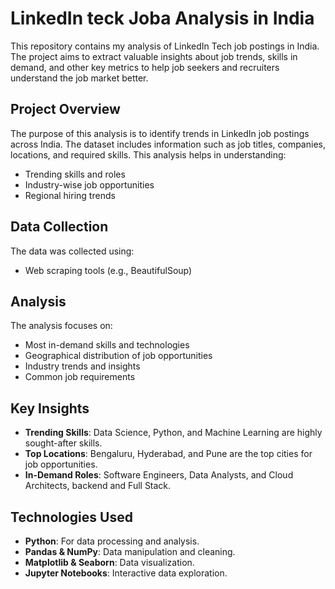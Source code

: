 # LinkedIn teck Joba Analysis in India  

This repository contains my analysis of LinkedIn Tech job postings in India. The project aims to extract valuable insights about job trends, 
skills in demand, and other key metrics to help job seekers and recruiters understand the job market better.  


## Project Overview  
The purpose of this analysis is to identify trends in LinkedIn job postings across India. 
The dataset includes information such as job titles, companies, locations, and required skills.
This analysis helps in understanding:

- Trending skills and roles  
- Industry-wise job opportunities  
- Regional hiring trends  

## Data Collection  
The data was collected using:  
- Web scraping tools (e.g., BeautifulSoup)  


## Analysis  
The analysis focuses on:  
- Most in-demand skills and technologies  
- Geographical distribution of job opportunities  
- Industry trends and insights  
- Common job requirements  

## Key Insights  
- **Trending Skills**: Data Science, Python, and Machine Learning are highly sought-after skills.  
- **Top Locations**: Bengaluru, Hyderabad, and Pune are the top cities for job opportunities.  
- **In-Demand Roles**: Software Engineers, Data Analysts, and Cloud Architects, backend and Full Stack.  


## Technologies Used  
- **Python**: For data processing and analysis.  
- **Pandas & NumPy**: Data manipulation and cleaning.  
- **Matplotlib & Seaborn**: Data visualization.  
- **Jupyter Notebooks**: Interactive data exploration.  
